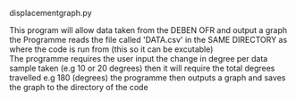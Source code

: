 displacementgraph.py

This program will allow data taken from the DEBEN OFR and output a graph 
the Programme reads the file called 'DATA.csv' in the SAME DIRECTORY as where the code is run from (this so it can be excutable)  
The programme requires the user input the change in degree per data sample taken (e.g 10 or 20 degrees) 
then it will require the total degrees travelled e.g 180 (degrees) 
the programme then outputs a graph and saves the graph to the directory of the code
